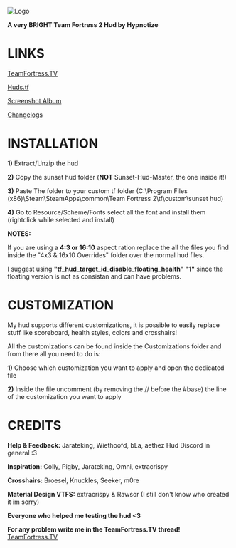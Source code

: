 ![Logo](https://i.imgur.com/B6g5fCV.png)

**A very BRIGHT Team Fortress 2 Hud by Hypnotize**

<a>LINKS</a>
====

[TeamFortress.TV](https://www.teamfortress.tv/53596/sunset-hud)

[Huds.tf](https://huds.tf/forum/showthread.php?tid=1754)

[Screenshot Album](https://imgur.com/a/4BZs0ih)

[Changelogs](https://github.com/Hypnootize/Sunset-Hud/commits/master)


<a>INSTALLATION</a>
====

**1)** Extract/Unzip the hud

**2)** Copy the sunset hud folder (**NOT** Sunset-Hud-Master, the one inside it!)

**3)** Paste The folder to your custom tf folder (C:\Program Files (x86)\Steam\SteamApps\common\Team Fortress 2\tf\custom\sunset hud)

**4)** Go to Resource/Scheme/Fonts select all the font and install them (rightclick while selected and install)

**NOTES:**

If you are using a **4:3 or 16:10** aspect ration replace the all the files you find inside the "4x3 & 16x10 Overrides" folder over the normal hud files.

I suggest using **"tf_hud_target_id_disable_floating_health" "1"** since the floating version is not as consistan and can have problems.


<a>CUSTOMIZATION</a>
====

My hud supports different customizations, it is possible to easily replace stuff like scoreboard, health styles, colors and crosshairs!

All the customizations can be found inside the Customizations folder and from there all you need to do is:

**1)** Choose which customization you want to apply and open the dedicated file

**2)** Inside the file uncomment (by removing the // before the #base) the line of the customization you want to apply


<a>CREDITS</a>
====
**Help & Feedback:** Jarateking, Wiethoofd, bLa, aethez Hud Discord in general :3

**Inspiration:** Colly, Pigby, Jarateking, Omni, extracrispy

**Crosshairs:** Broesel, Knuckles, Seeker, m0re

**Material Design VTFS:** extracrispy & Rawsor (I still don't know who created it im sorry)

**Everyone who helped me testing the hud <3**


**For any problem write me in the TeamFortress.TV thread!** [TeamFortress.TV](https://www.teamfortress.tv/53596/sunset-hud)
